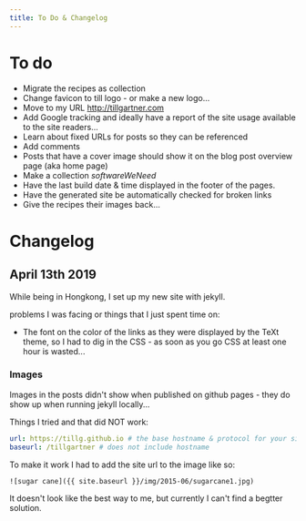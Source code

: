 ```yaml
---
title: To Do & Changelog
---
```


# To do

* Migrate the recipes as collection
* Change favicon to till logo - or make a new logo...
* Move to my URL http://tillgartner.com
* Add Google tracking and ideally have a report of the site usage available to the site readers...
* Learn about fixed URLs for posts so they can be referenced
* Add comments
* Posts that have a cover image should show it on the blog post overview page (aka home page)
* Make a collection _softwareWeNeed_
* Have the last build date & time displayed in the footer of the pages.
* Have the generated site be automatically checked for broken links
* Give the recipes their images back...

# Changelog

## April 13th 2019

While being in Hongkong, I set up my new site with jekyll.

problems I was facing or things that I just spent time on:

* The font on the color of the links as they were displayed by the TeXt theme, so I had to dig in the CSS - as soon as you go CSS at least one hour is wasted...

### Images
Images in the posts didn't show when published on github pages - they do show up when running jekyll locally...

Things I tried and that did NOT work:
```yml
url: https://tillg.github.io # the base hostname & protocol for your site e.g. https://www.someone.com
baseurl: /tillgartner # does not include hostname
```

To make it work I had to add the site url to the image like so:
```
![sugar cane]({{ site.baseurl }}/img/2015-06/sugarcane1.jpg)
```
It doesn't look like the best way to me, but currently I can't find a begtter solution.
